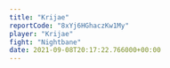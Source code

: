 ```yaml
---
title: "Krijae"
reportCode: "8xYj6HGhaczKw1My"
player: "Krijae"
fight: "Nightbane"
date: 2021-09-08T20:17:22.766000+00:00
---
```

